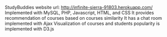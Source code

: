 StudyBuddies website url: http://infinite-sierra-91803.herokuapp.com/ 
Implemented with MySQL, PHP, Javascript, HTML, and CSS
It provides recommendation of courses based on courses similarity 
It has a chat room implemented with Ajax
Visualization of courses and students popularity is implemented with D3.js
